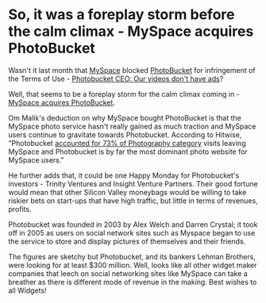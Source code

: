 # So, it was a foreplay storm before the calm climax - MySpace acquires PhotoBucket

Wasn't it last month that <a href="http://www.myspace.com/">MySpace</a> blocked <a href="http://www.photobucket.com/">PhotoBucket</a> for infringement of the Terms of Use - <a href="http://gigaom.com/2007/04/12/photobucket-ceo-our-videos-dont-have-ads/">Photobucket CEO: Our videos don't have ads</a>?

Well, that seems to be a foreplay storm for the calm climax coming in - <a href="http://valleywag.com/tech/exclusive/photobucket-goes-to-myspace-258222.php">MySpace acquires PhotoBucket</a>.

Om Malik's deduction on why MySpace bought PhotoBucket is that the MySpace photo service hasn't really gained as much traction and MySpace users continue to gravitate towards Photobucket. According to Hitwise, "Photobucket <a href="http://weblogs.hitwise.com/leeann-prescott/2007/04/photobucket_myspace.html">accounted for 73% of Photography category</a> visits leaving MySpace and Photobucket is by far the most dominant photo website for MySpace users."

He further adds that, it could be one Happy Monday for Photobucket's investors - Trinity Ventures and Insight Venture Partners. Their good fortune would mean that other Silicon Valley moneybags would be willing to take riskier bets on start-ups that have high traffic, but little in terms of revenues, profits.

Photobucket was founded in 2003 by Alex Welch and Darren Crystal; it took off in 2005 as users on social network sites such as Myspace began to use the service to store and display pictures of themselves and their friends.

The figures are sketchy but Photobucket, and its bankers Lehman Brothers, were looking for at least $300 million. Well, looks like all other widget maker companies that leech on social networking sites like MySpace can take a breather as there is different mode of revenue in the making. Best wishes to all Widgets!